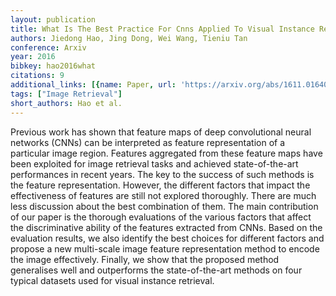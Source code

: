 ```yaml
---
layout: publication
title: What Is The Best Practice For Cnns Applied To Visual Instance Retrieval?
authors: Jiedong Hao, Jing Dong, Wei Wang, Tieniu Tan
conference: Arxiv
year: 2016
bibkey: hao2016what
citations: 9
additional_links: [{name: Paper, url: 'https://arxiv.org/abs/1611.01640'}]
tags: ["Image Retrieval"]
short_authors: Hao et al.
---
```

Previous work has shown that feature maps of deep convolutional neural
networks (CNNs) can be interpreted as feature representation of a particular
image region. Features aggregated from these feature maps have been exploited
for image retrieval tasks and achieved state-of-the-art performances in recent
years. The key to the success of such methods is the feature representation.
However, the different factors that impact the effectiveness of features are
still not explored thoroughly. There are much less discussion about the best
combination of them.
  The main contribution of our paper is the thorough evaluations of the various
factors that affect the discriminative ability of the features extracted from
CNNs. Based on the evaluation results, we also identify the best choices for
different factors and propose a new multi-scale image feature representation
method to encode the image effectively. Finally, we show that the proposed
method generalises well and outperforms the state-of-the-art methods on four
typical datasets used for visual instance retrieval.